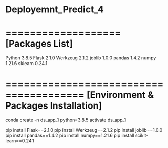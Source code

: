 # Deployemnt_Predict_4

===================
[Packages List]
===================
Python   3.8.5
Flask    2.1.0
Werkzeug 2.1.2
joblib   1.0.0
pandas   1.4.2
numpy    1.21.6
sklearn  0.24.1

=======================================
[Environment & Packages Installation]
=======================================

conda create -n ds_app_1 python=3.8.5
activate ds_app_1

pip install Flask==2.1.0
pip install Werkzeug==2.1.2
pip install joblib==1.0.0
pip install pandas==1.4.2
pip install numpy==1.21.6
pip install scikit-learn==0.24.1
